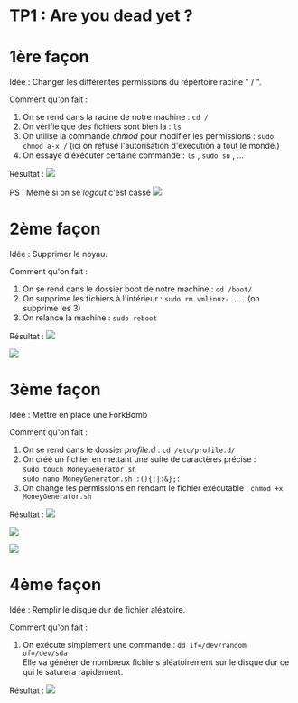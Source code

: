 # TP1 : Are you dead yet ?

# 1ère façon

Idée : Changer les différentes permissions du répértoire racine " / ".

Comment qu'on fait :
1. On se rend dans la racine de notre machine : ``cd /``
2. On vérifie que des fichiers sont bien la : ``ls``
3. On utilise la commande *chmod* pour modifier les permissions : ``sudo chmod a-x /`` (ici on refuse l'autorisation d'exécution à tout le monde.)
4. On essaye d'éxécuter certaine commande : ``ls`` , ``sudo su`` , ...

Résultat : ![](%C3%A7a_marche_plus.png)

PS : Même si on se *logout* c'est cassé
![](%C3%A7a_marche_plus_1.png)

# 2ème façon

Idée : Supprimer le noyau.

Comment qu'on fait :
1. On se rend dans le dossier boot de notre machine : ``cd /boot/``
2. On supprime les fichiers à l'intérieur : ``sudo rm vmlinuz- ...`` (on supprime les 3)
3. On relance la machine : ``sudo reboot``

Résultat : ![](%C3%A7a_marche_plus_2.png)

![](%C3%A7a_marche_plus_3.png)

# 3ème façon

Idée : Mettre en place une ForkBomb

Comment qu'on fait :
1. On se rend dans le dossier *profile.d* : ``cd /etc/profile.d/``
2. On créé un fichier en mettant une suite de caractères précise : \
``sudo touch MoneyGenerator.sh`` \
``sudo nano MoneyGenerator.sh
    :(){:|:&};:``
3. On change les permissions en rendant le fichier exécutable : ``chmod +x MoneyGenerator.sh``

Résultat : ![](%C3%A7a_marche_plus_4.png)

![](%C3%A7a_marche_plus_5.png)

![](%C3%A7a_marche_plus_6.png)

# 4ème façon

Idée : Remplir le disque dur de fichier aléatoire.

Comment qu'on fait : 
1. On exécute simplement une commande : ``dd if=/dev/random of=/dev/sda`` \
Elle va générer de nombreux fichiers aléatoirement sur le disque dur ce qui le saturera rapidement.

Résultat : ![](%C3%A7a_marche_plus_7.png)
